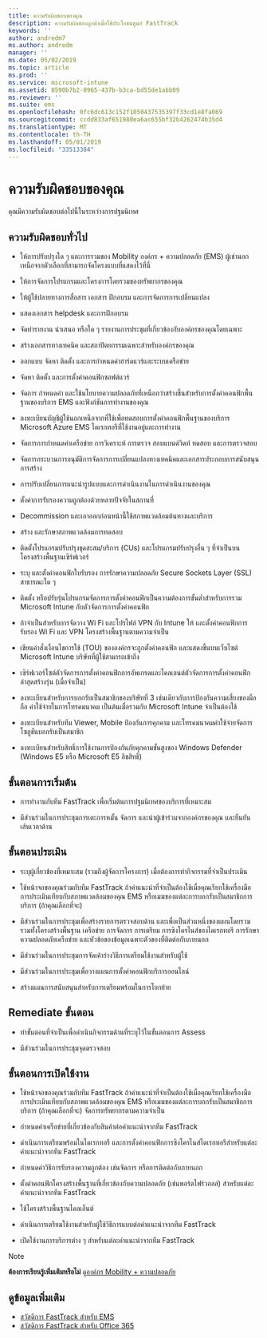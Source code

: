 ```yaml
---
title: ความรับผิดชอบของคุณ
description: ความรับผิดชอบลูกค้าเมื่อใช้ประโยชน์ศูนย์ FastTrack
keywords: ''
author: andredm7
ms.author: andredm
manager: ''
ms.date: 05/02/2019
ms.topic: article
ms.prod: ''
ms.service: microsoft-intune
ms.assetid: 0590b7b2-0965-437b-b3ca-bd55de1abb09
ms.reviewer: ''
ms.suite: ems
ms.openlocfilehash: 0fc6dc613c152f1050437535397f33cd1e8fa069
ms.sourcegitcommit: ccdd833af651980ea6ac655bf32b4262474b35d4
ms.translationtype: MT
ms.contentlocale: th-TH
ms.lasthandoff: 05/01/2019
ms.locfileid: "33513384"
---
```

# <a name="your-responsibilities"></a>ความรับผิดชอบของคุณ

คุณมีความรับผิดชอบต่อไปนี้ในระหว่างการปฐมนิเทศ

## <a name="general-responsibilities"></a>ความรับผิดชอบทั่วไป

-   ให้การปรับปรุงใด ๆ และการรวมของ Mobility องค์กร + ความปลอดภัย (EMS) ผู้เช่านอกเหนือจากตัวเลือกที่สามารถจัดโครงแบบที่แสดงไว้ที่นี่

-   ให้การจัดการโปรแกรมและโครงการโดยรวมของทรัพยากรของคุณ

-   ให้ผู้ใช้ปลายทางการสื่อสาร เอกสาร ฝึกอบรม และการจัดการการเปลี่ยนแปลง

-   แสดงเอกสาร helpdesk และการฝึกอบรม

-   จัดทำรายงาน นำเสนอ หรือใด ๆ รายงานการประชุมที่เกี่ยวข้องกับองค์กรของคุณโดยเฉพาะ

-   สร้างเอกสารทางเทคนิค และสถาปัตยกรรมเฉพาะสำหรับองค์กรของคุณ

-   ออกแบบ จัดหา ติดตั้ง และการกำหนดค่าฮาร์ดแวร์และระบบเครือข่าย

-   จัดหา ติดตั้ง และการตั้งค่าคอนฟิกซอฟต์แวร์

-   จัดการ กำหนดค่า และใช้นโยบายความปลอดภัยที่เหนือกว่าสร้างขึ้นสำหรับการตั้งค่าคอนฟิกพื้นฐานของบริการ EMS และฟังก์ชันการทำงานของคุณ

-   ลงทะเบียนบัญชีผู้ใช้นอกเหนือจากที่ใช้เพื่อทดสอบการตั้งค่าคอนฟิกพื้นฐานของบริการ Microsoft Azure EMS ไดเรกทอรีที่ใช้งานอยู่และการทำงาน

-   จัดการการกำหนดค่าเครือข่าย การวิเคราะห์ การตรวจ สอบแบนด์วิดท์ ทดสอบ และการตรวจสอบ

-   จัดการกระบวนการอนุมัติการจัดการการเปลี่ยนแปลงทางเทคนิคและเอกสารประกอบการสนับสนุนการสร้าง

-   การปรับเปลี่ยนการแนะนำรูปแบบและการดำเนินงานในการดำเนินงานของคุณ

-   ตั้งค่าการรับรองความถูกต้องด้วยหลายปัจจัยในสถานที่

-   Decommission และเอาออกก่อนหน้านี้ใช้สภาพแวดล้อมต้นทางและบริการ

-   สร้าง และรักษาสภาพแวดล้อมการทดสอบ

-   ติดตั้งโปรแกรมปรับปรุงชุดสะสม/บริการ (CUs) และโปรแกรมปรับปรุงอื่น ๆ ที่จำเป็นบนโครงสร้างพื้นฐานเซิร์ฟเวอร์

-   ระบุ และตั้งค่าคอนฟิกใบรับรอง การรักษาความปลอดภัย Secure Sockets Layer (SSL) สาธารณะใด ๆ

-   ติดตั้ง หรือปรับรุ่นโปรแกรมจัดการการตั้งค่าคอนฟิกเป็นความต้องการขั้นต่ำสำหรับการรวม Microsoft Intune กับตัวจัดการการตั้งค่าคอนฟิก

-   ถ้าจำเป็นสำหรับการจัดวาง Wi Fi และโปรไฟล์ VPN กับ Intune ให้ และตั้งค่าคอนฟิกการรับรอง Wi Fi และ VPN โครงสร้างพื้นฐานตามความจำเป็น

-   เขียนคำสั่งเงื่อนไขการใช้ (TOU) ขององค์กรจะถูกตั้งค่าคอนฟิก และแสดงขึ้นบนเว็บไซต์ Microsoft Intune บริษัทที่ผู้ใช้สามารถเข้าถึง

-   เซิร์ฟเวอร์ไซต์ตัวจัดการการตั้งค่าคอนฟิกการอัพเกรดและไคลเอนต์ตัวจัดการการตั้งค่าคอนฟิกล่าสุดสร้างรุ่น (เมื่อจำเป็น)

-   ลงทะเบียนสำหรับการบอกรับเป็นสมาชิกของบริษัทที่ 3 เช่นเดียวกับการป้องกันความเสี่ยงของมือถือ ค่าใช้จ่ายในการโทรคมนาคม เป็นต้นเมื่อรวมกับ Microsoft Intune จำเป็นต้องใช้

-   ลงทะเบียนสำหรับทีม Viewer, Mobile ป้องกันการคุกคาม และโทรคมนาคมค่าใช้จ่ายจัดการโซลูชันบอกรับเป็นสมาชิก

-   ลงทะเบียนสำหรับสิทธิ์การใช้งานการป้องกันภัยคุกคามขั้นสูงของ Windows Defender (Windows E5 หรือ Microsoft E5 ลิขสิทธิ์)

## <a name="initiate-phase"></a>ขั้นตอนการเริ่มต้น

-   การทำงานกับทีม FastTrack เพื่อเริ่มต้นการปฐมนิเทศของบริการที่เหมาะสม

-   มีส่วนร่วมในการประชุมการเตะการหมั้น จัดการ และนำผู้เข้าร่วมจากองค์กรของคุณ และยืนยันเส้นเวลาด้าน

## <a name="assess-phase"></a>ขั้นตอนประเมิน

-   ระบุผู้เกี่ยวข้องที่เหมาะสม (รวมถึงผู้จัดการโครงการ) เมื่อต้องการทำกิจกรรมที่จำเป็นประเมิน

-   ใช้หน้าจอของคุณร่วมกับทีม FastTrack ถ้าคำแนะนำที่จำเป็นต้องใช้เมื่อคุณเรียกใช้เครื่องมือการประเมินเทียบกับสภาพแวดล้อมของคุณ EMS หรือเมฆของแต่ละการบอกรับเป็นสมาชิกการบริการ (ถ้าคุณเลือกที่จะ)

-   มีส่วนร่วมในการประชุมเพื่อสร้างรายการตรวจสอบด้าน และเพื่อเป็นส่วนหนึ่งของแผนโดยรวม รวมทั้งโครงสร้างพื้นฐาน เครือข่าย การจัดการ การเตรียม การซิงโครไนส์ของไดเรกทอรี การรักษาความปลอดภัยเครือข่าย และหัวข้อของข้อมูลเฉพาะตัวของที่ติดต่อกับภายนอก

-   มีส่วนร่วมในการประชุมการจัดเค้าร่างวิธีการเตรียมใช้งานสำหรับผู้ใช้

-   มีส่วนร่วมในการประชุมเพื่อวางแผนการตั้งค่าคอนฟิกบริการออนไลน์

-   สร้างแผนการสนับสนุนสำหรับการเตรียมพร้อมในการโยกย้าย

## <a name="remediate-phase"></a>Remediate ขั้นตอน

-   ทำขั้นตอนที่จำเป็นเพื่อดำเนินกิจกรรมด้านที่ระบุไว้ในขั้นตอนการ Assess

-   มีส่วนร่วมในการประชุมจุดตรวจสอบ

## <a name="enable-phase"></a>ขั้นตอนการเปิดใช้งาน

-   ใช้หน้าจอของคุณร่วมกับทีม FastTrack ถ้าคำแนะนำที่จำเป็นต้องใช้เมื่อคุณเรียกใช้เครื่องมือการประเมินเทียบกับสภาพแวดล้อมของคุณ EMS หรือเมฆของแต่ละการบอกรับเป็นสมาชิกการบริการ (ถ้าคุณเลือกที่จะ) จัดการทรัพยากรตามความจำเป็น

-   กำหนดค่าเครือข่ายที่เกี่ยวข้องกับสินค้าต่อคำแนะนำจากทีม FastTrack

-   ดำเนินการเตรียมพร้อมในไดเรกทอรี และการตั้งค่าคอนฟิกการซิงโครไนส์ไดเรกทอรีสำหรับแต่ละคำแนะนำจากทีม FastTrack

-   กำหนดค่าวิธีการรับรองความถูกต้อง เช่นจัดการ หรือการติดต่อกับภายนอก 

-   ตั้งค่าคอนฟิกโครงสร้างพื้นฐานที่เกี่ยวข้องกับความปลอดภัย (เช่นพอร์ตไฟร์วอลล์) สำหรับแต่ละคำแนะนำจากทีม FastTrack

-   ใช้โครงสร้างพื้นฐานไคลเอ็นต์

-   ดำเนินการเตรียมใช้งานสำหรับผู้ใช้วิธีการแบบต่อคำแนะนำจากทีม FastTrack

-   เปิดใช้งานการบริการต่าง ๆ สำหรับแต่ละคำแนะนำจากทีม FastTrack

> [!NOTE]
> **ต้องการเรียนรู้เพิ่มเติมหรือไม่** ดู[องค์กร Mobility + ความปลอดภัย](https://www.microsoft.com/en-us/cloud-platform/enterprise-mobility)

## <a name="see-also"></a>ดูข้อมูลเพิ่มเติม

- [สวัสดิการ FastTrack สำหรับ EMS](EMS-fasttrack-benefit-for-EMS.md)
- [สวัสดิการ FastTrack สำหรับ Office 365](O365-fasttrack-benefit-for-office-365.md)

